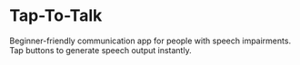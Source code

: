 # Tap-To-Talk
Beginner-friendly communication app for people with speech impairments. Tap buttons to generate speech output instantly.
